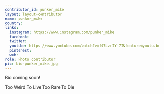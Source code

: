 ```yaml
---
contributor_id: punker_mike
layout: layout-contributor
name: punker_mike
country: 
links:
  instagram: https://www.instagram.com/punker_mike
  facebook: 
  twitter: 
  youtube: https://www.youtube.com/watch?v=fO7LzrIY-7I&feature=youtu.be
  pinterest: 
  web: 
role: Photo contributor
pic: bio-punker_mike.jpg
---
```

Bio coming soon!

Too Weird To Live Too Rare To Die